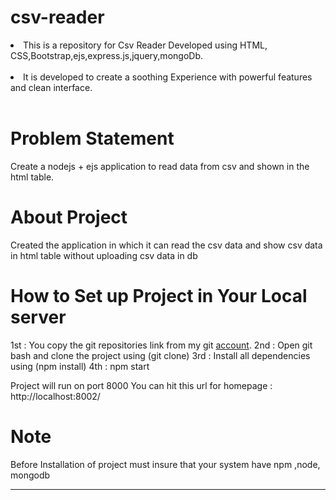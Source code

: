 # csv-reader

<li>This is a repository for Csv Reader Developed using HTML, CSS,Bootstrap,ejs,express.js,jquery,mongoDb.</li>
<br>
<li> It is developed to create a soothing Experience with powerful features and clean interface.</li>
<br>

# Problem Statement

Create a nodejs + ejs  application to read data from csv and shown in the html table.
<br>

# About Project

Created the application in which it can read the csv data and show csv data in html table without uploading csv data in db


# How to Set up Project in Your Local server
1st : You copy the git repositories link from my git <a href="https://github.com/amitkr24/csv-reader.git">account</a>.
2nd : Open git bash and clone the project using (git clone)
3rd : Install all dependencies using (npm install) 
4th : npm start

Project will run on port 8000
You can hit this url for homepage : http://localhost:8002/

# Note
Before Installation of project must insure that your system have npm ,node, mongodb

--------------------------------------------------------------------------------------------------------------------------------------------------------

 